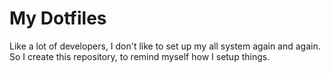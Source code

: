 # My Dotfiles

Like a lot of developers, I don't like to set up my all system again and again.
So I create this repository, to remind myself how I setup things.